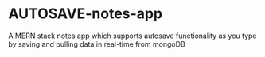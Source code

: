 # AUTOSAVE-notes-app
A MERN stack notes app which supports autosave functionality as you type by saving and pulling data in real-time from mongoDB
